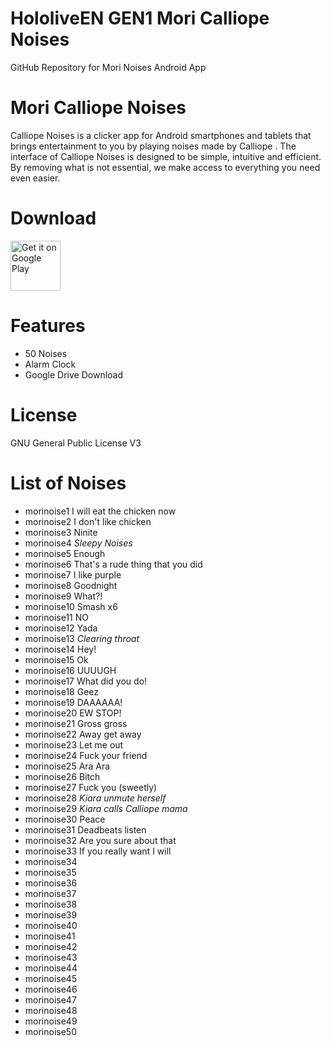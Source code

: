 # HololiveEN GEN1 Mori Calliope Noises 
 GitHub Repository for Mori Noises Android App

# Mori Calliope Noises
Calliope Noises is a clicker app for Android smartphones and tablets that brings entertainment to you by playing noises made by Calliope .
The interface of Calliope Noises is designed to be simple, intuitive and efficient. By removing what is not essential, we make access to everything you need even easier.

# Download
[<img src="https://play.google.com/intl/en_us/badges/images/generic/en_badge_web_generic.png"
alt="Get it on Google Play"
height="80">](https://play.google.com/store/apps/details?id=com.yuzumin.morinoises)

# Features
* 50 Noises
* Alarm Clock
* Google Drive Download

# License
GNU General Public License V3

# List of Noises
* morinoise1  I will eat the chicken now
* morinoise2  I don't like chicken
* morinoise3  Ninite
* morinoise4  *Sleepy Noises*
* morinoise5  Enough
* morinoise6  That's a rude thing that you did
* morinoise7  I like purple
* morinoise8  Goodnight
* morinoise9  What?!
* morinoise10 Smash x6
* morinoise11 NO
* morinoise12 Yada
* morinoise13 *Clearing throat*
* morinoise14 Hey!
* morinoise15 Ok
* morinoise16 UUUUGH
* morinoise17 What did you do!
* morinoise18 Geez
* morinoise19 DAAAAAA!
* morinoise20 EW STOP!
* morinoise21 Gross gross
* morinoise22 Away get away
* morinoise23 Let me out
* morinoise24 Fuck your friend
* morinoise25 Ara Ara
* morinoise26 Bitch
* morinoise27 Fuck you (sweetly)
* morinoise28 *Kiara unmute herself*
* morinoise29 *Kiara calls Calliope mama*
* morinoise30 Peace
* morinoise31 Deadbeats listen
* morinoise32 Are you sure about that
* morinoise33 If you really want I will
* morinoise34 
* morinoise35
* morinoise36
* morinoise37
* morinoise38
* morinoise39
* morinoise40
* morinoise41
* morinoise42
* morinoise43
* morinoise44
* morinoise45
* morinoise46
* morinoise47
* morinoise48
* morinoise49
* morinoise50
